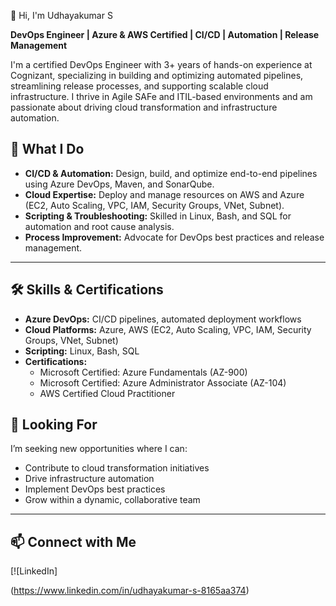 👋 Hi, I'm Udhayakumar S

**DevOps Engineer | Azure & AWS Certified | CI/CD | Automation | Release Management**

I'm a certified DevOps Engineer with 3+ years of hands-on experience at Cognizant, specializing in building and optimizing automated pipelines, streamlining release processes, and supporting scalable cloud infrastructure. I thrive in Agile SAFe and ITIL-based environments and am passionate about driving cloud transformation and infrastructure automation.

## 🚀 What I Do

- **CI/CD & Automation:** Design, build, and optimize end-to-end pipelines using Azure DevOps, Maven, and SonarQube.
- **Cloud Expertise:** Deploy and manage resources on AWS and Azure (EC2, Auto Scaling, VPC, IAM, Security Groups, VNet, Subnet).
- **Scripting & Troubleshooting:** Skilled in Linux, Bash, and SQL for automation and root cause analysis.
- **Process Improvement:** Advocate for DevOps best practices and release management.

---

## 🛠️ Skills & Certifications

- **Azure DevOps:** CI/CD pipelines, automated deployment workflows
- **Cloud Platforms:** Azure, AWS (EC2, Auto Scaling, VPC, IAM, Security Groups, VNet, Subnet)
- **Scripting:** Linux, Bash, SQL
- **Certifications:**  
  - Microsoft Certified: Azure Fundamentals (AZ-900)  
  - Microsoft Certified: Azure Administrator Associate (AZ-104)  
  - AWS Certified Cloud Practitioner

## 🌟 Looking For

I’m seeking new opportunities where I can:
- Contribute to cloud transformation initiatives
- Drive infrastructure automation
- Implement DevOps best practices
- Grow within a dynamic, collaborative team

---

## 📫 Connect with Me

[![LinkedIn]

(https://www.linkedin.com/in/udhayakumar-s-8165aa374)

